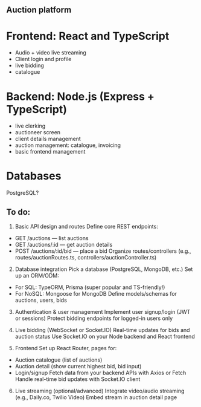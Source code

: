 ## Auction platform
# Frontend: React and TypeScript
- Audio + video live streaming
- Client login and profile
- live bidding
- catalogue
# Backend: Node.js (Express + TypeScript)
- live clerking
- auctioneer screen
- client details management
- auction management: catalogue, invoicing
- basic frontend management
# Databases
PostgreSQL?

## To do: 
1. Basic API design and routes
Define core REST endpoints:
- GET /auctions — list auctions
- GET /auctions/:id — get auction details
- POST /auctions/:id/bid — place a bid
Organize routes/controllers (e.g., routes/auctionRoutes.ts, controllers/auctionController.ts)

2. Database integration
Pick a database (PostgreSQL, MongoDB, etc.)
Set up an ORM/ODM:
- For SQL: TypeORM, Prisma (super popular and TS-friendly!)
- For NoSQL: Mongoose for MongoDB
Define models/schemas for auctions, users, bids

3. Authentication & user management
Implement user signup/login (JWT or sessions)
Protect bidding endpoints for logged-in users only

4. Live bidding (WebSocket or Socket.IO)
Real-time updates for bids and auction status
Use Socket.IO on your Node backend and React frontend

5. Frontend
Set up React Router, pages for:
- Auction catalogue (list of auctions)
- Auction detail (show current highest bid, bid input)
- Login/signup
Fetch data from your backend APIs with Axios or Fetch
Handle real-time bid updates with Socket.IO client

6. Live streaming (optional/advanced)
Integrate video/audio streaming (e.g., Daily.co, Twilio Video)
Embed stream in auction detail page